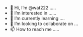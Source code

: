 - 👋 Hi, I’m @wat222 .....
- 👀 I’m interested in ......
- 🌱 I’m currently learning ....
- 💞️ I’m looking to collaborate on ...
- 📫 How to reach me .....

<!---
wat222/wat222 is a ✨ special ✨ repository because its `README.md` (this file) appears on your GitHub profile.
You can click the Preview link to take a look at your changes.
--->
